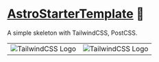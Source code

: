 # [AstroStarterTemplate] 📄

A simple skeleton with TailwindCSS, PostCSS.

<table>
	<tr>
		<td>
			<picture>
				<source media="(prefers-color-scheme: dark)" srcset="https://raw.githubusercontent.com/Playform/AstroStarterTemplate/main/.github/Image/tailwindcss-logotype-white.svg">
				<source media="(prefers-color-scheme: light)" srcset="https://raw.githubusercontent.com/Playform/AstroStarterTemplate/main/.github/Image/tailwindcss-logotype.svg">
				<img alt="TailwindCSS Logo" src="https://raw.githubusercontent.com/Playform/AstroStarterTemplate/main/.github/Image/tailwindcss-logotype-white.svg" />
			</picture>
		</td>
		<td>
			<picture>
				<source media="(prefers-color-scheme: dark)" srcset="https://raw.githubusercontent.com/Playform/AstroStarterTemplate/main/.github/Image/postcss.svg">
				<img alt="TailwindCSS Logo" src="https://raw.githubusercontent.com/Playform/AstroStarterTemplate/main/.github/Image/postcss.svg" />
			</picture>
		</td>
	</tr>
</table>

[AstroStarterTemplate]: https://npmjs.org/astro-starter-template
